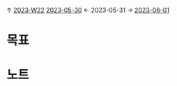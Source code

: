 
↑ [2023-W22](2023-W22.md)
[2023-05-30](2023-05-30.md) ← 2023-05-31 → [2023-06-01](2023-06-01.md)


# 목표



# 노트




